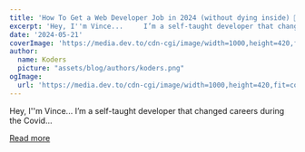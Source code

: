 ```yaml
---
title: 'How To Get a Web Developer Job in 2024 (without dying inside) 🧑‍💻💀'
excerpt: 'Hey, I''m Vince...     I’m a self-taught developer that changed careers during the Covid...'
date: '2024-05-21'
coverImage: 'https://media.dev.to/cdn-cgi/image/width=1000,height=420,fit=cover,gravity=auto,format=auto/https%3A%2F%2Fdev-to-uploads.s3.amazonaws.com%2Fuploads%2Farticles%2Fg1s9oy4i7nq94q467zzo.png'
author:
  name: Koders
  picture: "assets/blog/authors/koders.png"
ogImage:
  url: 'https://media.dev.to/cdn-cgi/image/width=1000,height=420,fit=cover,gravity=auto,format=auto/https%3A%2F%2Fdev-to-uploads.s3.amazonaws.com%2Fuploads%2Farticles%2Fg1s9oy4i7nq94q467zzo.png'
---
```


Hey, I''m Vince...     I’m a self-taught developer that changed careers during the Covid...

[Read more](https://dev.to/wasp/how-to-get-a-web-developer-job-in-2024-without-dying-inside-eo8)
